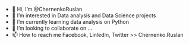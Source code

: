 - 👋 Hi, I’m @ChernenkoRuslan
- 👀 I’m interested in Data analysis and Data Science projects
- 🌱 I’m currently learning data analysis on Python
- 💞️ I’m looking to collaborate on ...
- 📫 How to reach me Facebook, LinledIn, Twitter >> Chernenko.Ruslan

<!---
ChernenkoRuslan/ChernenkoRuslan is a ✨ special ✨ repository because its `README.md` (this file) appears on your GitHub profile.
You can click the Preview link to take a look at your changes.
--->

